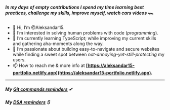 




##### In my days of empty contributions I spend my time learning best practices, challenge my skills, improve myself, watch cars videos 🏎

- 👋 Hi, I’m @Aleksandar15.
- 👀 I’m interested in solving human problems with code (*programming*).
- 🌱 I’m currently learning TypeScript; while improving my current skills and gathering aha-moments along the way.
- 🎯 I’m passionate about building easy-to-navigate and secure websites while finding a sweet spot between *not-annoying-yet-still-protecting* my users.
- 📫 How to reach me & more info at **[https://aleksandar15-portfolio.netlify.app](https://aleksandar15-portfolio.netlify.app).**

<!---
Aleksandar15/Aleksandar15 is a ✨ special ✨ repository because its `README.md` (this file) appears on your GitHub profile.
You can click the Preview link to take a look at your changes.
--->


---
##### My <a href=https://github.com/Aleksandar15/GiT-reminds-commands>Git commands reminders</a> ✔
##### My <a href=https://github.com/Aleksandar15/GiT-reminds-commands>DSA reminders</a> 🔃
